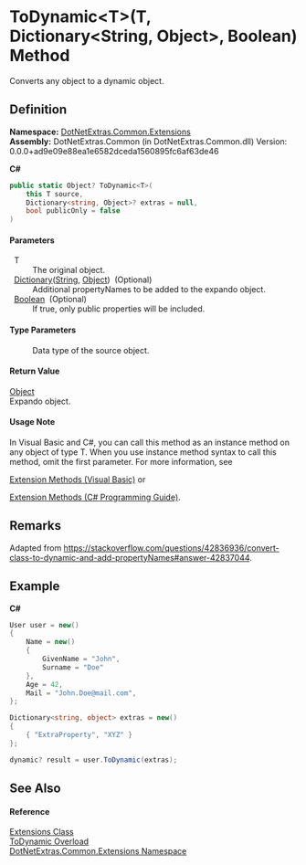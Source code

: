 # ToDynamic&lt;T&gt;(T, Dictionary&lt;String, Object&gt;, Boolean) Method


Converts any object to a dynamic object.



## Definition
**Namespace:** <a href="9184e3b0-90b9-a3bc-0ea0-71d3642c662f.md">DotNetExtras.Common.Extensions</a>  
**Assembly:** DotNetExtras.Common (in DotNetExtras.Common.dll) Version: 0.0.0+ad9e09e88ea1e6582dceda1560895fc6af63de46

**C#**
``` C#
public static Object? ToDynamic<T>(
	this T source,
	Dictionary<string, Object>? extras = null,
	bool publicOnly = false
)

```



#### Parameters
<dl><dt>  T</dt><dd>The original object.</dd><dt>  <a href="https://learn.microsoft.com/dotnet/api/system.collections.generic.dictionary-2" target="_blank" rel="noopener noreferrer">Dictionary</a>(<a href="https://learn.microsoft.com/dotnet/api/system.string" target="_blank" rel="noopener noreferrer">String</a>, <a href="https://learn.microsoft.com/dotnet/api/system.object" target="_blank" rel="noopener noreferrer">Object</a>)  (Optional)</dt><dd>Additional propertyNames to be added to the expando object.</dd><dt>  <a href="https://learn.microsoft.com/dotnet/api/system.boolean" target="_blank" rel="noopener noreferrer">Boolean</a>  (Optional)</dt><dd>If true, only public properties will be included.</dd></dl>

#### Type Parameters
<dl><dt /><dd>Data type of the source object.</dd></dl>

#### Return Value
<a href="https://learn.microsoft.com/dotnet/api/system.object" target="_blank" rel="noopener noreferrer">Object</a>  
Expando object.

#### Usage Note
In Visual Basic and C#, you can call this method as an instance method on any object of type T. When you use instance method syntax to call this method, omit the first parameter. For more information, see <a href="https://docs.microsoft.com/dotnet/visual-basic/programming-guide/language-features/procedures/extension-methods" target="_blank" rel="noopener noreferrer">

Extension Methods (Visual Basic)</a> or <a href="https://docs.microsoft.com/dotnet/csharp/programming-guide/classes-and-structs/extension-methods" target="_blank" rel="noopener noreferrer">

Extension Methods (C# Programming Guide)</a>.

## Remarks
Adapted from <a href="https://stackoverflow.com/questions/42836936/convert-class-to-dynamic-and-add-propertyNames#answer-42837044" target="_blank" rel="noopener noreferrer">https://stackoverflow.com/questions/42836936/convert-class-to-dynamic-and-add-propertyNames#answer-42837044</a>.

## Example


**C#**  
``` C#
User user = new()
{
    Name = new()
    {
        GivenName = "John",
        Surname = "Doe"
    },
    Age = 42,
    Mail = "John.Doe@mail.com",
};

Dictionary<string, object> extras = new()
{
    { "ExtraProperty", "XYZ" }
};

dynamic? result = user.ToDynamic(extras);
```


## See Also


#### Reference
<a href="cd9aff4b-4a32-a8a4-5f57-e5fc9dbf4b67.md">Extensions Class</a>  
<a href="f4f50dbf-145b-5e97-ebf7-cdcddbfcd8fe.md">ToDynamic Overload</a>  
<a href="9184e3b0-90b9-a3bc-0ea0-71d3642c662f.md">DotNetExtras.Common.Extensions Namespace</a>  
